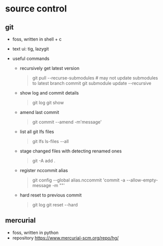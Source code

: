 # source control

## git

- foss, written in shell + c
- text ui: tig, lazygit

- useful commands
  - recursively get latest version
    > git pull --recurse-submodules     # may not update submodules to latest branch commit
    > git submodule update --recursive  

  
  - show log and commit details
    > git log
    > git show <hash>

  - amend last commit
    > git commit --amend -m'message'

  - list all git lfs files 
    > git lfs ls-files --all

  - stage changed files with detecting renamed ones
    > git -A add .
  
  - register nccommit alias
    > git config --global alias.nccommit 'commit -a --allow-empty-message -m ""'

  - hard reset to previous commit
    > git log
    > git reset --hard <commit>


## mercurial

- foss, written in python
- repository https://www.mercurial-scm.org/repo/hg/
